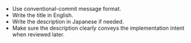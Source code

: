 - Use conventional-commit message format.
- Write the title in English.
- Write the description in Japanese if needed.
- Make sure the description clearly conveys the implementation intent when reviewed later.
